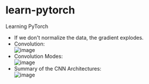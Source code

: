 # learn-pytorch
Learning PyTorch

* If we don't normalize the data, the gradient explodes.  
* Convolution:  
![image](https://user-images.githubusercontent.com/43791867/216344121-777ef28f-37e4-4f79-876d-b0b7da39298c.png)  
* Convolution Modes:  
![image](https://user-images.githubusercontent.com/43791867/216345697-020fd97c-471e-4cd7-8752-ee595ebc5f68.png)  
* Summary of the CNN Architectures:  
![image](https://user-images.githubusercontent.com/43791867/216543990-976d97ff-137a-4539-84b7-9fcc7f688e98.png)



